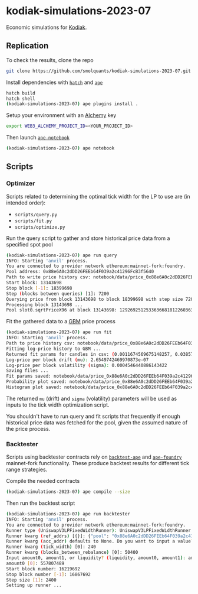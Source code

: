 # kodiak-simulations-2023-07

Economic simulations for [Kodiak](https://kodiak.finance).

## Replication

To check the results, clone the repo

```sh
git clone https://github.com/smolquants/kodiak-simulations-2023-07.git
```

Install dependencies with [`hatch`](https://github.com/pypa/hatch) and [`ape`](https://github.com/ApeWorX/ape)

```sh
hatch build
hatch shell
(kodiak-simulations-2023-07) ape plugins install .
```

Setup your environment with an [Alchemy](https://www.alchemy.com) key

```sh
export WEB3_ALCHEMY_PROJECT_ID=<YOUR_PROJECT_ID>
```

Then launch [`ape-notebook`](https://github.com/ApeWorX/ape-notebook)

```sh
(kodiak-simulations-2023-07) ape notebook
```

## Scripts

### Optimizer

Scripts related to determining the optimal tick width for the LP to use are (in intended order):

- `scripts/query.py`
- `scripts/fit.py`
- `scripts/optimize.py`

Run the query script to gather and store historical price data from a specified spot pool

```sh
(kodiak-simulations-2023-07) ape run query
INFO: Starting 'anvil' process.
You are connected to provider network ethereum:mainnet-fork:foundry.
Pool address: 0x88e6A0c2dDD26FEEb64F039a2c41296FcB3f5640
Path to write price history csv: notebook/data/price_0x88e6A0c2dDD26FEEb64F039a2c41296FcB3f5640_13143698_18399698_7200.csv
Start block: 13143698
Stop block [-1]: 18399698
Step (blocks between queries) [1]: 7200
Querying price from block 13143698 to block 18399698 with step size 7200 ...
Processing block 13143698 ...
Pool slot0.sqrtPriceX96 at block 13143698: 1292692512533636681812260363304234
```

Fit the gathered data to a [GBM](https://en.wikipedia.org/wiki/Geometric_Brownian_motion) price process

```sh
(kodiak-simulations-2023-07) ape run fit
INFO: Starting 'anvil' process.
Path to price history csv: notebook/data/price_0x88e6A0c2dDD26FEEb64F039a2c41296FcB3f5640_13143698_18399698_7200.csv
Fitting log-price history to GBM ...
Returned fit params for candles in csv: (0.0011674569675148257, 0.03857783017026948)
Log-price per block drift (mu): 2.6549742469970873e-07
Log-price per block volatility (sigma): 0.0004546440886143422
Saving files ...
Fit params saved: notebook/data/price_0x88e6A0c2dDD26FEEb64F039a2c41296FcB3f5640_13143698_18399698_7200_params.csv
Probability plot saved: notebook/data/price_0x88e6A0c2dDD26FEEb64F039a2c41296FcB3f5640_13143698_18399698_7200_probplot.png
Histogram plot saved: notebook/data/price_0x88e6A0c2dDD26FEEb64F039a2c41296FcB3f5640_13143698_18399698_7200_hist.png
```

The returned `mu` (drift) and `sigma` (volatility) parameters will be used as inputs to the tick width optimization script.

You shouldn't have to run query and fit scripts that frequently if enough historical price data was fetched for the pool,
given the assumed nature of the price process.


### Backtester

Scripts using backtester contracts rely on [`backtest-ape`](https://github.com/smolquants/backtest-ape) and
[`ape-foundry`](https://github.com/ApeWorX/ape-foundry) mainnet-fork functionality. These produce backtest results
for different tick range strategies.

Compile the needed contracts

```sh
(kodiak-simulations-2023-07) ape compile --size
```

Then run the backtest script

```sh
(kodiak-simulations-2023-07) ape run backtester
INFO: Starting 'anvil' process.
You are connected to provider network ethereum:mainnet-fork:foundry.
Runner type (UniswapV3LPFixedWidthRunner): UniswapV3LPFixedWidthRunner
Runner kwarg (ref_addrs) [{}]: {"pool": "0x88e6A0c2dDD26FEEb64F039a2c41296FcB3f5640", "manager": "0xC36442b4a4522E871399CD717aBDD847Ab11FE88"}
Runner kwarg (acc_addr) defaults to None. Do you want to input a value? [y/N]: N
Runner kwarg (tick_width) [0]: 240
Runner kwarg (blocks_between_rebalance) [0]: 50400
Input amount0, amount1, or liquidity? (liquidity, amount0, amount1): amount0
amount0 [0]: 557807489
Start block number: 16219692
Stop block number [-1]: 16867692
Step size [1]: 2400
Setting up runner ...
```
